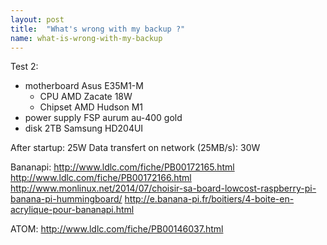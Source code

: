 ```yaml
---
layout: post
title:  "What's wrong with my backup ?"
name: what-is-wrong-with-my-backup
---
```


Test 2: 
- motherboard Asus E35M1-M
  - CPU AMD Zacate 18W
  - Chipset AMD Hudson M1
- power supply FSP aurum au-400 gold
- disk 2TB Samsung HD204UI

After startup: 25W
Data transfert on network (25MB/s): 30W

Bananapi:
http://www.ldlc.com/fiche/PB00172165.html
http://www.ldlc.com/fiche/PB00172166.html
http://www.monlinux.net/2014/07/choisir-sa-board-lowcost-raspberry-pi-banana-pi-hummingboard/
http://e.banana-pi.fr/boitiers/4-boite-en-acrylique-pour-bananapi.html



ATOM:
http://www.ldlc.com/fiche/PB00146037.html
